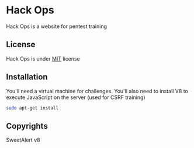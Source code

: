 # Hack Ops
Hack Ops is a website for pentest training

## License
Hack Ops is under [MIT](https://choosealicense.com/licenses/mit/) license

## Installation
You'll need a virtual machine for challenges.
You'll also need to install V8 to execute JavaScript on the server (used for CSRF training)
```bash
sudo apt-get install
```

## Copyrights
SweetAlert
v8
